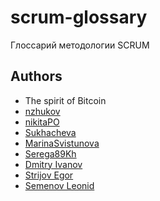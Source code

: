 # scrum-glossary
Глоссарий методологии SCRUM



## Authors

- The spirit of Bitcoin
- [nzhukov](https://github.com/nzhukov)
- [nikitaPO](https://github.com/NikitaPO/scrum-glossary)
- [Sukhacheva](https://github.com/Sukhacheva)
- [MarinaSvistunova](https://github.com/MarinaSvistunova)
- [Serega89Kh](https://github.com/Serega89Kh)
- [Dmitry Ivanov](https://github.com/DementedJim)
- [Strijov Egor](https://github.com/strijovegor)
- [Semenov Leonid](https://github.com/FormedFlow)
